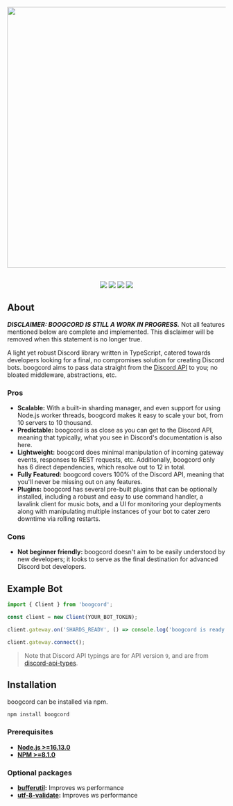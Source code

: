 <div align="center">
    <br>
    <a href="https://github.com/boogcord/boogcord"><img src="https://raw.githubusercontent.com/boogcord/assets/master/banner.png" width="600"></a>
    <br><br>
    <p>
        <a href="https://www.npmjs.com/package/boogcord"><img src="https://img.shields.io/npm/v/boogcord.svg?color=5162F&style=for-the-badge&logo=npm"></a>
        <a href="https://github.com/boogcord/boogcord/actions/workflows/build.yml"><img src="https://img.shields.io/github/workflow/status/boogcord/boogcord/Build?style=for-the-badge&logo=github"><a>
        <a href="https://github.com/boogcord/boogcord/actions/workflows/lint.yml"><img src="https://img.shields.io/github/workflow/status/boogcord/boogcord/Lint?label=lint&style=for-the-badge&logo=github"><a>
        <a href="https://discord.gg/hRXKcUKGHB"><img src="https://img.shields.io/discord/564877383308541964?color=5162F1&style=for-the-badge&logo=discord&logoColor=white"></a>
    </p>
</div>

## About

***DISCLAIMER: BOOGCORD IS STILL A WORK IN PROGRESS.***
Not all features mentioned below are complete and implemented. This disclaimer will be removed when this statement is no longer true.

A light yet robust Discord library written in TypeScript, catered towards developers looking for a final, no compromises solution for creating Discord bots. boogcord aims to pass data straight from the [Discord API](https://discord.com/developers/docs/intro) to you; no bloated middleware, abstractions, etc.

### Pros

- **Scalable:** With a built-in sharding manager, and even support for using Node.js worker threads, boogcord makes it easy to scale your bot, from 10 servers to 10 thousand.
- **Predictable:** boogcord is as close as you can get to the Discord API, meaning that typically, what you see in Discord's documentation is also here.
- **Lightweight:** boogcord does minimal manipulation of incoming gateway events, responses to REST requests, etc. Additionally, boogcord only has 6 direct dependencies, which resolve out to 12 in total.
- **Fully Featured:** boogcord covers 100% of the Discord API, meaning that you'll never be missing out on any features.
- **Plugins:** boogcord has several pre-built plugins that can be optionally installed, including a robust and easy to use command handler, a lavalink client for music bots, and a UI for monitoring your deployments along with manipulating multiple instances of your bot to cater zero downtime via rolling restarts.

### Cons

- **Not beginner friendly:** boogcord doesn't aim to be easily understood by new developers; it looks to serve as the final destination for advanced Discord bot developers.

## Example Bot

```ts
import { Client } from 'boogcord';

const client = new Client(YOUR_BOT_TOKEN);

client.gateway.on('SHARDS_READY', () => console.log('boogcord is ready!'));

client.gateway.connect();
```

> Note that Discord API typings are for API version `9`, and are from [discord-api-types](https://www.npmjs.com/package/discord-api-types).

## Installation

boogcord can be installed via npm.
```sh
npm install boogcord
```

### Prerequisites

- **[Node.js >=16.13.0](https://nodejs.org/)**
- **[NPM >=8.1.0](https://www.npmjs.com/)**

### Optional packages

- **[bufferutil](https://www.npmjs.com/package/bufferutil/):** Improves ws performance
- **[utf-8-validate](https://www.npmjs.com/package/utf-8-validate/):** Improves ws performance

